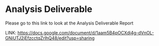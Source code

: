# Analysis Deliverable 

Please go to this link to look at the Analysis Deliverable Report

LINK: https://docs.google.com/document/d/1aam5B4pOCXdj4g-dVnOL-GNiUTJ2jEfzcctqZrlhQ48/edit?usp=sharing